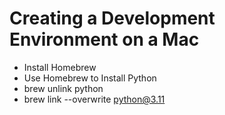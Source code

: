 # Creating a Development Environment on a Mac

* Install Homebrew
* Use Homebrew to Install Python
* brew unlink python
* brew link --overwrite python@3.11